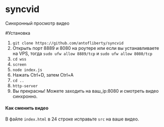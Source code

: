 # syncvid
Синхронный просмотр видео

#Установка
1) `git clone https://github.com/antofliberty/syncvid`
2) Открыть порт 8889 и 8080 на роутере или если вы устанавливаете на VPS, тогда `sudo ufw allow 8889/tcp` и `sudo ufw allow 8080/tcp`
3) `cd wss`
4) `screen`
5) `node index.js`
6) Нажать Ctrl+D, затем Ctrl+A
7) `cd ..`
8) `http-server`
9) Вы прекрасны! Можете заходить на ваш_ip:8080 и смотреть видео синхронно.


#### Как сменить видео
В файле `index.html` в 24 строке исправьте `src` на ваше видео.
